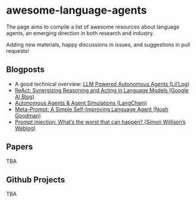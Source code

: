 # awesome-language-agents

The page aims to compile a list of awesome resources about language agents, an emerging direction in both research and industry.

Adding new materials, happy discussions in issues, and suggestions in pull requests!

## Blogposts
- A good technical overview: [LLM Powered Autonomous Agents (Lil’Log)](https://lilianweng.github.io/posts/2023-06-23-agent/)
- [ReAct: Synergizing Reasoning and Acting in Language Models (Google AI Blog)](https://ai.googleblog.com/2022/11/react-synergizing-reasoning-and-acting.html?m=1)
- [Autonomous Agents & Agent Simulations (LangChain)](https://blog.langchain.dev/agents-round/)
- [Meta-Prompt: A Simple Self-Improving Language Agent (Noah Goodman)](https://noahgoodman.substack.com/p/meta-prompt-a-simple-self-improving)
- [Prompt injection: What’s the worst that can happen? (Simon Willison’s Weblog)](https://simonwillison.net/2023/Apr/14/worst-that-can-happen/)

## Papers
TBA

## Github Projects
TBA


